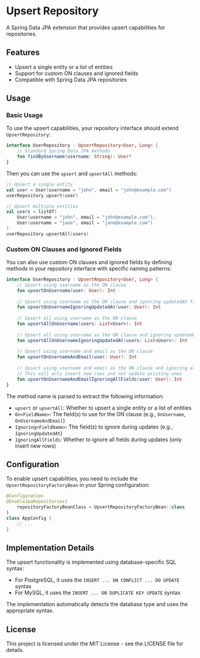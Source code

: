 # Upsert Repository

A Spring Data JPA extension that provides upsert capabilities for repositories.

## Features

- Upsert a single entity or a list of entities
- Support for custom ON clauses and ignored fields
- Compatible with Spring Data JPA repositories

## Usage

### Basic Usage

To use the upsert capabilities, your repository interface should extend `UpsertRepository`:

```kotlin
interface UserRepository : UpsertRepository<User, Long> {
    // Standard Spring Data JPA methods
    fun findByUsername(username: String): User?
}
```

Then you can use the `upsert` and `upsertAll` methods:

```kotlin
// Upsert a single entity
val user = User(username = "john", email = "john@example.com")
userRepository.upsert(user)

// Upsert multiple entities
val users = listOf(
    User(username = "john", email = "john@example.com"),
    User(username = "jane", email = "jane@example.com")
)
userRepository.upsertAll(users)
```

### Custom ON Clauses and Ignored Fields

You can also use custom ON clauses and ignored fields by defining methods in your repository interface with specific naming patterns:

```kotlin
interface UserRepository : UpsertRepository<User, Long> {
    // Upsert using username as the ON clause
    fun upsertOnUsername(user: User): Int
    
    // Upsert using username as the ON clause and ignoring updatedAt field
    fun upsertOnUsernameIgnoringUpdatedAt(user: User): Int
    
    // Upsert all using username as the ON clause
    fun upsertAllOnUsername(users: List<User>): Int
    
    // Upsert all using username as the ON clause and ignoring updatedAt field
    fun upsertAllOnUsernameIgnoringUpdatedAt(users: List<User>): Int
    
    // Upsert using username and email as the ON clause
    fun upsertOnUsernameAndEmail(user: User): Int
    
    // Upsert using username and email as the ON clause and ignoring all fields
    // This will only insert new rows and not update existing ones
    fun upsertOnUsernameAndEmailIgnoringAllFields(user: User): Int
}
```

The method name is parsed to extract the following information:
- `upsert` or `upsertAll`: Whether to upsert a single entity or a list of entities
- `On<FieldName>`: The field(s) to use for the ON clause (e.g., `OnUsername`, `OnUsernameAndEmail`)
- `Ignoring<FieldName>`: The field(s) to ignore during updates (e.g., `IgnoringUpdatedAt`)
- `IgnoringAllFields`: Whether to ignore all fields during updates (only insert new rows)

## Configuration

To enable upsert capabilities, you need to include the `UpsertRepositoryFactoryBean` in your Spring configuration:

```kotlin
@Configuration
@EnableJpaRepositories(
    repositoryFactoryBeanClass = UpsertRepositoryFactoryBean::class
)
class AppConfig {
    // ...
}
```

## Implementation Details

The upsert functionality is implemented using database-specific SQL syntax:
- For PostgreSQL, it uses the `INSERT ... ON CONFLICT ... DO UPDATE` syntax
- For MySQL, it uses the `INSERT ... ON DUPLICATE KEY UPDATE` syntax

The implementation automatically detects the database type and uses the appropriate syntax.

## License

This project is licensed under the MIT License - see the LICENSE file for details.